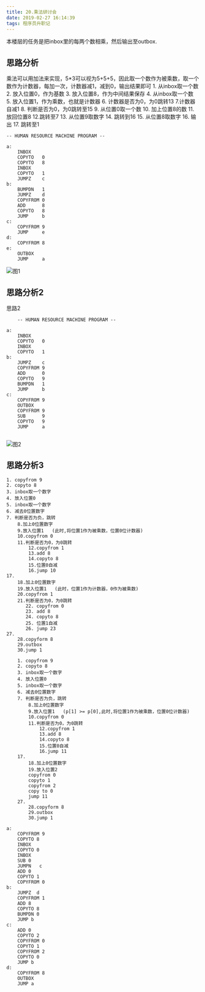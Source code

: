 ```yaml
---
title: 20.乘法研讨会
date: 2019-02-27 16:14:39
tags: 程序员升职记
---
```

本楼层的任务是把inbox里的每两个数相乘，然后输出至outbox.
<!--more-->
## 思路分析
乘法可以用加法来实现，5*3可以视为5+5+5，因此取一个数作为被乘数，取一个数作为计数器，每加一次，计数器减1，减到0，输出结果即可
    1. 从inbox取一个数
    2. 放入位置0，作为基数
    3. 放入位置8，作为中间结果保存
    4. 从inbox取一个数
    5. 放入位置1，作为乘数，也就是计数器
    6. 计数器是否为0，为0跳转13
        7.计数器自减1
        8. 判断是否为0，为0跳转至15
            9. 从位置0取一个数
            10. 加上位置8的数
            11. 放回位置8
            12.跳转至7
    13. 从位置9取数字
    14. 跳转到16
    15. 从位置8取数字
    16. 输出
    17. 跳转至1


```
-- HUMAN RESOURCE MACHINE PROGRAM --

a:
    INBOX   
    COPYTO   0
    COPYTO   8
    INBOX   
    COPYTO   1
    JUMPZ    c
b:
    BUMPDN   1
    JUMPZ    d
    COPYFROM 0
    ADD      8
    COPYTO   8
    JUMP     b
c:
    COPYFROM 9
    JUMP     e
d:
    COPYFROM 8
e:
    OUTBOX  
    JUMP     a

```

![图1]()


## 思路分析2

思路2
```
    -- HUMAN RESOURCE MACHINE PROGRAM --

a:
    INBOX   
    COPYTO   0
    INBOX   
    COPYTO   1
b:
    JUMPZ    c
    COPYFROM 9
    ADD      0
    COPYTO   9
    BUMPDN   1
    JUMP     b
c:
    COPYFROM 9
    OUTBOX  
    COPYFROM 9
    SUB      9
    COPYTO   9
    JUMP     a


 ```
 ![图2]()

 ## 思路分析3
    1. copyfrom 9
    2. copyto 8
    3. inbox取一个数字
    4. 放入位置0
    5. inbox取一个数字
    6. 减去0位置数字
    7. 判断是否为负，跳转
        8.加上0位置数字
        9.放入位置1   (此时,将位置1作为被乘数，位置0位计数器)
        10.copyfrom 0
        11.判断是否为0，为0跳转
            12.copyfrom 1
            13.add 8
            14.copyto 8
            15.位置0自减
            16.jump 10
    17.
        18.加上0位置数字
        19.放入位置1   (此时，位置1作为计数器，0作为被乘数)
        20.copyfrom 1
        21.判断是否为0，为0跳转
           22. copyfrom 0
           23. add 8
           24. copyto 8
           25. 位置1自减
           26. jump 23
    27.
        28.copyform 8
        29.outbox
        30.jump 1        


```
    1. copyfrom 9
    2. copyto 8
    3. inbox取一个数字
    4. 放入位置0
    5. inbox取一个数字
    6. 减去0位置数字
    7. 判断是否为负，跳转
        8.加上0位置数字
        9.放入位置1   (p[1] >= p[0],此时,将位置1作为被乘数，位置0位计数器)
        10.copyfrom 0
        11.判断是否为0，为0跳转
            12.copyfrom 1
            13.add 8
            14.copyto 8
            15.位置0自减
            16.jump 11
    17.
        18.加上0位置数字
        19.放入位置2
        copyfrom 0
        copyto 1
        copyfrom 2
        copy to 0
        jump 11   
    27.
        28.copyform 8
        29.outbox
        30.jump 1  

```


```
a:
    COPYFROM 9
    COPYTO 8
    INBOX
    COPYTO 0
    INBOX
    SUB 0
    JUMPN   c
    ADD 0
    COPYTO 1
    COPYFROM 0
b:
    JUMPZ  d
    COPYFROM 1
    ADD 8
    COPYTO 8
    BUMPDN 0
    JUMP b
c:
    ADD 0
    COPYTO 2
    COPYFROM 0
    COPYTO 1
    COPYFROM 2
    COPYTO 0
    JUMP b
d:
    COPYFROM 8
    OUTBOX
    JUMP a
```


